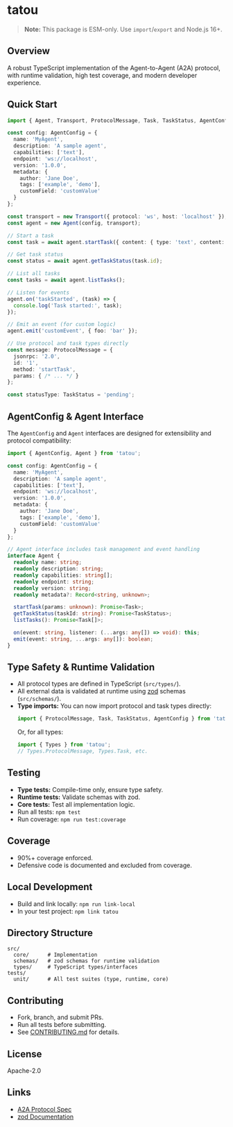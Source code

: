 # tatou

> **Note:** This package is ESM-only. Use `import`/`export` and Node.js 16+.

## Overview

A robust TypeScript implementation of the Agent-to-Agent (A2A) protocol, with runtime validation, high test coverage, and modern developer experience.

## Quick Start

```typescript
import { Agent, Transport, ProtocolMessage, Task, TaskStatus, AgentConfig } from 'tatou';

const config: AgentConfig = {
  name: 'MyAgent',
  description: 'A sample agent',
  capabilities: ['text'],
  endpoint: 'ws://localhost',
  version: '1.0.0',
  metadata: {
    author: 'Jane Doe',
    tags: ['example', 'demo'],
    customField: 'customValue'
  }
};

const transport = new Transport({ protocol: 'ws', host: 'localhost' });
const agent = new Agent(config, transport);

// Start a task
const task = await agent.startTask({ content: { type: 'text', content: 'Hello!' } });

// Get task status
const status = await agent.getTaskStatus(task.id);

// List all tasks
const tasks = await agent.listTasks();

// Listen for events
agent.on('taskStarted', (task) => {
  console.log('Task started:', task);
});

// Emit an event (for custom logic)
agent.emit('customEvent', { foo: 'bar' });

// Use protocol and task types directly
const message: ProtocolMessage = {
  jsonrpc: '2.0',
  id: '1',
  method: 'startTask',
  params: { /* ... */ }
};

const statusType: TaskStatus = 'pending';
```

## AgentConfig & Agent Interface

The `AgentConfig` and `Agent` interfaces are designed for extensibility and protocol compatibility:

```typescript
import { AgentConfig, Agent } from 'tatou';

const config: AgentConfig = {
  name: 'MyAgent',
  description: 'A sample agent',
  capabilities: ['text'],
  endpoint: 'ws://localhost',
  version: '1.0.0',
  metadata: {
    author: 'Jane Doe',
    tags: ['example', 'demo'],
    customField: 'customValue'
  }
};

// Agent interface includes task management and event handling
interface Agent {
  readonly name: string;
  readonly description: string;
  readonly capabilities: string[];
  readonly endpoint: string;
  readonly version: string;
  readonly metadata?: Record<string, unknown>;

  startTask(params: unknown): Promise<Task>;
  getTaskStatus(taskId: string): Promise<TaskStatus>;
  listTasks(): Promise<Task[]>;

  on(event: string, listener: (...args: any[]) => void): this;
  emit(event: string, ...args: any[]): boolean;
}
```

## Type Safety & Runtime Validation

- All protocol types are defined in TypeScript (`src/types/`).
- All external data is validated at runtime using [zod](https://zod.dev/) schemas (`src/schemas/`).
- **Type imports:** You can now import protocol and task types directly:
  ```typescript
  import { ProtocolMessage, Task, TaskStatus, AgentConfig } from 'tatou';
  ```
  Or, for all types:
  ```typescript
  import { Types } from 'tatou';
  // Types.ProtocolMessage, Types.Task, etc.
  ```

## Testing

- **Type tests:** Compile-time only, ensure type safety.
- **Runtime tests:** Validate schemas with zod.
- **Core tests:** Test all implementation logic.
- Run all tests: `npm test`
- Run coverage: `npm run test:coverage`

## Coverage

- 90%+ coverage enforced.
- Defensive code is documented and excluded from coverage.

## Local Development

- Build and link locally: `npm run link-local`
- In your test project: `npm link tatou`

## Directory Structure

```
src/
  core/      # Implementation
  schemas/   # zod schemas for runtime validation
  types/     # TypeScript types/interfaces
tests/
  unit/      # All test suites (type, runtime, core)
```

## Contributing

- Fork, branch, and submit PRs.
- Run all tests before submitting.
- See [CONTRIBUTING.md](CONTRIBUTING.md) for details.

## License

Apache-2.0

## Links

- [A2A Protocol Spec](https://github.com/google/A2A)
- [zod Documentation](https://zod.dev/)